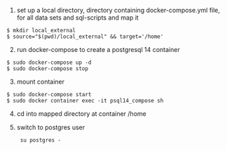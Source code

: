 
1. set up a local directory, directory containing docker-compose.yml file, for all data sets and sql-scripts and map it
```
$ mkdir local_external
$ source="$(pwd)/local_external" && target='/home'
```
2. run docker-compose to create a postgresql 14 container
```   
$ sudo docker-compose up -d
$ sudo docker-compose stop
```
3. mount container 
```
$ sudo docker-compose start
$ sudo docker container exec -it psql14_compose sh
```

4. cd into mapped directory at container /home

5. switch to postgres user
   ```
    su postgres -
   ```
